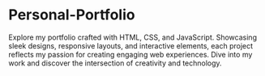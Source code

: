 # Personal-Portfolio
 Explore my portfolio crafted with HTML, CSS, and JavaScript. Showcasing sleek designs, responsive layouts, and interactive elements, each project reflects my passion for creating engaging web experiences. Dive into my work and discover the intersection of creativity and technology.
